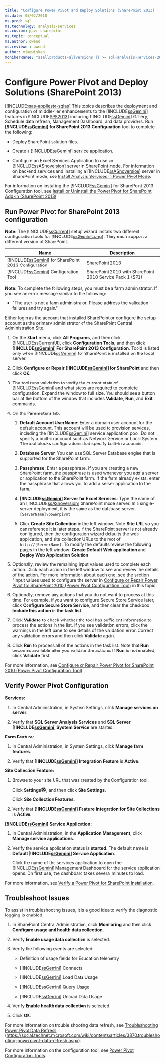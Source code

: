```yaml
---
title: "Configure Power Pivot and Deploy Solutions (SharePoint 2013) | Microsoft Docs"
ms.date: 05/02/2018
ms.prod: sql
ms.technology: analysis-services
ms.custom: ppvt-sharepoint
ms.topic: conceptual
ms.author: owend
ms.reviewer: owend
author: minewiskan
monikerRange: "asallproducts-allversions || >= sql-analysis-services-2016"
---
```

# Configure Power Pivot and Deploy Solutions (SharePoint 2013)
[!INCLUDE[ssas-appliesto-sqlas](../../includes/ssas-appliesto-sqlas.md)]
  This topics describes the deployment and configuration of middle-tier enhancements to the [!INCLUDE[ssGemini](../../includes/ssgemini-md.md)] features in [!INCLUDE[SPS2013](../../includes/sps2013-md.md)] including [!INCLUDE[ssGemini](../../includes/ssgemini-md.md)] Gallery, Schedule data refresh, Management Dashboard, and data providers. Run **[!INCLUDE[ssGemini](../../includes/ssgemini-md.md)] for SharePoint 2013 Configuration** tool to complete the following:  
  
-   Deploy SharePoint solution files.  
  
-   Create a [!INCLUDE[ssGemini](../../includes/ssgemini-md.md)] service application.  
  
-   Configure an Excel Services Application to use an [!INCLUDE[ssASnoversion](../../includes/ssasnoversion-md.md)] server in SharePoint mode. For information on backend services and installing a [!INCLUDE[ssASnoversion](../../includes/ssasnoversion-md.md)] server in SharePoint mode, see [Install Analysis Services in Power Pivot Mode](../../../analysis-services/instances/install-windows/install-analysis-services-in-power-pivot-mode.md).  
  
 For information on installing the [!INCLUDE[ssGemini](../../includes/ssgemini-md.md)] for SharePoint 2013 Configuration tool, see [Install or Uninstall the Power Pivot for SharePoint Add-in &#40;SharePoint 2013&#41;](../../../analysis-services/instances/install-windows/install-or-uninstall-the-power-pivot-for-sharepoint-add-in-sharepoint-2013.md)  
  
##  <a name="bkmk_run_configuration_tool"></a> Run Power Pivot for SharePoint 2013 configuration  
 **Note:** The [!INCLUDE[ssCurrent](../../includes/sscurrent-md.md)] setup wizard installs two different configuration tools for [!INCLUDE[ssGeminiLong](../../includes/ssgeminilong-md.md)]. They each support a different version of SharePoint.  
  
|Name|Description|  
|----------|-----------------|  
|[!INCLUDE[ssGemini](../../includes/ssgemini-md.md)] for SharePoint 2013 Configuration|SharePoint 2013|  
|[!INCLUDE[ssGemini](../../includes/ssgemini-md.md)] Configuration Tool|SharePoint 2010 with SharePoint 2010 Service Pack 1 (SP1)|  
  
 **Note:** To complete the following steps, you must be a farm administrator. If you see an error message similar to the following:  
  
-   "The user is not a farm administrator. Please address the validation failures and try again."  
  
 Either login as the account that installed SharePoint or configure the setup account as the primary administrator of the SharePoint Central Administration Site.  
  
1.  On the **Start** menu, click **All Programs**, and then click [!INCLUDE[ssCurrentUI](../../includes/sscurrentui-md.md)], click **Configuration Tools**, and then click **[!INCLUDE[ssGemini](../../includes/ssgemini-md.md)] For SharePoint 2013 Configuration**. Toold is listed only when [!INCLUDE[ssGemini](../../includes/ssgemini-md.md)] for SharePoint is installed on the local server.  
  
2.  Click **Configure or Repair [!INCLUDE[ssGemini](../../includes/ssgemini-md.md)] for SharePoint** and then click **OK**.  
  
3.  The tool runs validation to verify the current state of [!INCLUDE[ssGemini](../../includes/ssgemini-md.md)] and what steps are required to complete configuration. Expand the window to full size. You should see a button bar at the bottom of the window that includes **Validate**, **Run**, and **Exit** commands.  
  
4.  On the **Parameters** tab:  
  
    1.  **Default Account UserName**: Enter a domain user account for the default account. This account will be used to provision services, including the [!INCLUDE[ssGemini](../../includes/ssgemini-md.md)] service application pool. Do not specify a built-in account such as Network Service or Local System. The tool blocks configurations that specify built-in accounts.  
  
    2.  **Database Server**: You can use SQL Server Database engine that is supported for the SharePoint farm.  
  
    3.  **Passphrase**: Enter a passphrase. If you are creating a new SharePoint farm, the passphrase is used whenever you add a server or application to the SharePoint farm. If the farm already exists, enter the passphrase that allows you to add a server application to the farm.  
  
    4.  **[!INCLUDE[ssGemini](../../includes/ssgemini-md.md)] Server for Excel Services**: Type the name of an [!INCLUDE[ssASnoversion](../../includes/ssasnoversion-md.md)] SharePoint mode server. In a single-server deployment, it is the same as the database server. `[ServerName]\powerpivot`  
  
    5.  Click **Create Site Collection** in the left window. Note **Site URL** so you can reference it in later steps. If the SharePoint server is not already configured, then the configuration wizard defaults the web application, and site collection URLs to the root of `http://[ServerName]`. To modify the defaults review the following pages in the left window: **Create Default Web application** and **Deploy Web Application Solution**  
  
5.  Optionally, review the remaining input values used to complete each action. Click each action in the left window to see and review the details of the action. For more information about each one, see the section "Input values used to configure the server in [Configure or Repair Power Pivot for SharePoint 2010 (Power Pivot Configuration Tool)](https://msdn.microsoft.com/d61f49c5-efaa-4455-98f2-8c293fa50046) in this topic.  
  
6.  Optionally, remove any actions that you do not want to process at this time. For example, if you want to configure Secure Store Service later, click **Configure Secure Store Service**, and then clear the checkbox **Include this action in the task list**.  
  
7.  Click **Validate** to check whether the tool has sufficient information to process the actions in the list. If you see validation errors, click the warnings in the left pane to see details of the validation error. Correct any validation errors and then click **Validate** again.  
  
8.  Click **Run** to process all of the actions in the task list. Note that **Run** becomes available after you validate the actions. If **Run** is not enabled, click **Validate** first.  
  
 For more information, see [Configure or Repair Power Pivot for SharePoint 2010 (Power Pivot Configuration Tool)](https://msdn.microsoft.com/d61f49c5-efaa-4455-98f2-8c293fa50046)  
  
##  <a name="bkmk_verify_powerpivot"></a> Verify Power Pivot Configuration  
 **Services:**  
  
1.  In Central Administration, in System Settings, click **Manage services on server**.  
  
2.  Verify that **SQL Server Analysis Services** and **SQL Server [!INCLUDE[ssGemini](../../includes/ssgemini-md.md)] System Service** are started.  
  
 **Farm Feature:**  
  
1.  In Central Administration, in System Settings, click **Manage farm features**.  
  
2.  Verify that **[!INCLUDE[ssGemini](../../includes/ssgemini-md.md)] Integration Feature** is **Active**.  
  
 **Site Collection Feature:**  
  
1.  Browse to your site URL that was created by the Configuration tool.  
  
     Click **Settings**![SharePoint Settings](../../../analysis-services/media/as-sharepoint2013-settings-gear.gif "SharePoint Settings"), and then click **Site Settings**.  
  
     Click **Site Collection Features**.  
  
2.  Verify that **[!INCLUDE[ssGemini](../../includes/ssgemini-md.md)] Feature Integration for Site Collections** is **Active**.  
  
 **[!INCLUDE[ssGemini](../../includes/ssgemini-md.md)] Service Application:**  
  
1.  In Central Administration, in the **Application Management**, click **Manage service applications**.  
  
2.  Verify the service application status is **started**. The default name is **Default [!INCLUDE[ssGemini](../../includes/ssgemini-md.md)] Service Application**.  
  
     Click the name of the services application to open the [!INCLUDE[ssGemini](../../includes/ssgemini-md.md)] Management Dashboard for the service application opens. On first use, the dashboard takes several minutes to load.  
  
 For more information, see [Verify a Power Pivot for SharePoint Installation](../../../analysis-services/instances/install-windows/verify-a-power-pivot-for-sharepoint-installation.md).  
  
##  <a name="bkmk_troubleshoot_issues"></a> Troubleshoot Issues  
 To assist in troubleshooting issues, it is a good idea to verify the diagnostic logging is enabled.  
  
1.  In SharePoint Central Administration, click **Monitoring** and then click **Configure usage and health data collection**.  
  
2.  Verify **Enable usage data collection** is selected.  
  
3.  Verify the following events are selected:  
  
    -   Definition of usage fields for Education telemetry  
  
    -   [!INCLUDE[ssGemini](../../includes/ssgemini-md.md)] Connects  
  
    -   [!INCLUDE[ssGemini](../../includes/ssgemini-md.md)] Load Data Usage  
  
    -   [!INCLUDE[ssGemini](../../includes/ssgemini-md.md)] Query Usage  
  
    -   [!INCLUDE[ssGemini](../../includes/ssgemini-md.md)] Unload Data Usage  
  
4.  Verify **Enable health data collection** is selected.  
  
5.  Click **OK**.  
  
 For more information on trouble shooting data refresh, see [Troubleshooting Power Pivot Data Refresh](https://social.technet.microsoft.com/wiki/contents/articles/3870.troubleshooting-powerpivot-data-refresh.aspx) (https://social.technet.microsoft.com/wiki/contents/articles/3870.troubleshooting-powerpivot-data-refresh.aspx).  
  
 For more information on the configuration tool, see [Power Pivot Configuration Tools](../../../analysis-services/power-pivot-sharepoint/power-pivot-configuration-tools.md).  
  
  
